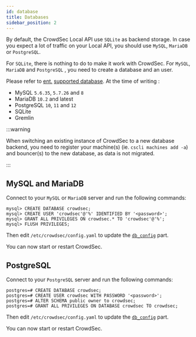 ```yaml
---
id: database
title: Databases
sidebar_position: 2
---
```


By default, the CrowdSec Local API use `SQLite` as backend storage. In case you expect a lot of traffic on your Local API, you should use `MySQL`, `MariaDB` or `PostgreSQL`.

For `SQLite`, there is nothing to do to make it work with CrowdSec. For `MySQL`, `MariaDB` and `PostgreSQL` , you need to create a database and an user.

Please refer to [ent.](https://entgo.io/) [supported database](https://entgo.io/docs/dialects/). At the time of writing :

 - MySQL `5.6.35`, `5.7.26` and `8`
 - MariaDB `10.2` and latest
 - PostgreSQL `10`, `11` and `12`
 - SQLite
 - Gremlin


:::warning

When switching an existing instance of CrowdSec to a new database backend, you need to register your machine(s) (ie. `cscli machines add -a`) and bouncer(s) to the new database, as data is not migrated.

:::

## MySQL and MariaDB

Connect to your `MySQL` or `MariaDB` server and run the following commands:

```
mysql> CREATE DATABASE crowdsec;
mysql> CREATE USER 'crowdsec'@'%' IDENTIFIED BY '<password>';
mysql> GRANT ALL PRIVILEGES ON crowdsec.* TO 'crowdsec'@'%';
mysql> FLUSH PRIVILEGES;
```

Then edit `/etc/crowdsec/config.yaml` to update the [`db_config`](/configuration/crowdsec_configuration.md#db_config) part.

You can now start or restart CrowdSec.

## PostgreSQL

Connect to your `PostgreSQL` server and run the following commands:

```
postgres=# CREATE DATABASE crowdsec;
postgres=# CREATE USER crowdsec WITH PASSWORD '<password>';
postgres=# ALTER SCHEMA public owner to crowdsec;
postgres=# GRANT ALL PRIVILEGES ON DATABASE crowdsec TO crowdsec;
```

Then edit `/etc/crowdsec/config.yaml` to update the [`db_config`](/configuration/crowdsec_configuration.md#db_config) part.

You can now start or restart CrowdSec.
